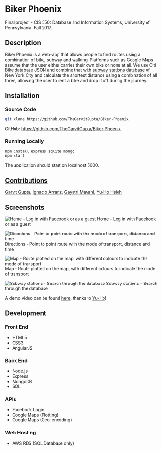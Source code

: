 # Biker Phoenix

Final project - CIS 550: Database and Information Systems, University of Pennsylvania. Fall 2017.

## Description

Biker Phoenix is a web-app that allows people to find routes using a combination of bike, subway and walking. Platforms such as Google Maps assume that the user either carries their own bike or none at all. We use [Citi Bike database](https://www.citibikenyc.com/system-data) JSON and combine that with [subway stations database](https://opendata.cityofnewyork.us) of New York City and calculate the shortest distance using a combination of all three, allowing the user to rent a bike and drop it off during the journey.

## Installation

### Source Code

```sh
git clone https://github.com/TheGarvitGupta/Biker-Phoenix
```
GitHub: https://github.com/TheGarvitGupta/Biker-Phoenix

### Running Locally

```sh
npm install express sqlite mongo
npm start
```

The application should start on [localhost:5000](http://localhost:5000/).

## [Contributions](https://github.com/TheGarvitGupta/Biker-Phoenix/graphs/contributors)

[Garvit Gupta](https://github.com/TheGarvitGupta),
[Ignacio Arranz](https://github.com/arranzignacio),
[Gayatri Mavani](https://github.com/gmavani),
[Yu-Ho Hsieh](https://github.com/HsiehYuho)

## Screenshots

![Home - Log in with Facebook or as a guest](https://raw.githubusercontent.com/TheGarvitGupta/CIS550/master/Screenshots/Screen%20Shot%202018-06-16%20at%2010.28.49%20PM.png?token=AJuzDKXb7wrXmg0OE--MGo61lUYwnE9Vks5bL0VawA%3D%3D)
Home - Log in with Facebook or as a guest

![Directions - Point to point route with the mode of transport, distance and time](https://raw.githubusercontent.com/TheGarvitGupta/CIS550/master/Screenshots/Screen%20Shot%202018-06-16%20at%2010.34.00%20PM.png?token=AJuzDMlz2bq8nBqCzHZd2OePIz8daI3Vks5bL0VjwA%3D%3D)
Directions - Point to point route with the mode of transport, distance and time

![Map - Route plotted on the map, with different colours to indicate the mode of transport](https://raw.githubusercontent.com/TheGarvitGupta/CIS550/master/Screenshots/Screen%20Shot%202018-06-16%20at%2010.34.39%20PM.png?token=AJuzDKMaKwNg7r_2DdNJ5lU1JFDMOqKnks5bL0VlwA%3D%3D)
Map - Route plotted on the map, with different colours to indicate the mode of transport

![Subway stations - Search through the database](https://raw.githubusercontent.com/TheGarvitGupta/CIS550/master/Screenshots/Screen%20Shot%202018-06-16%20at%2010.35.24%20PM.png?token=AJuzDAkmlfs4hvAAdOKPomb_5kl8NeNNks5bL0VowA%3D%3D)
Subway stations - Search through the database

A demo video can be found [here](https://youtu.be/ILKdKZQTTY0), thanks to [Yu-Ho](https://github.com/HsiehYuho)!

## Development

### Front End
* HTML5
* CSS3
* AngularJS

### Back End
* Node.js
* Express
* MongoDB
* SQL

### APIs
* Facebook Login
* Google Maps (Plotting)
* Google Maps (Geo-encoding)

### Web Hosting
* AWS RDS (SQL Database only)
